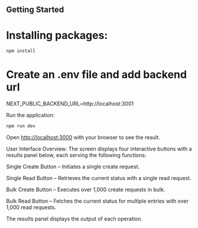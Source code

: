 ## Getting Started

# Installing packages:

```bash
npm install
```

# Create an .env file and add backend url
NEXT_PUBLIC_BACKEND_URL=http://localhost:3001

Run the application:

```bash
npm run dev
```

Open [http://localhost:3000](http://localhost:3000) with your browser to see the result.

User Interface Overview:
The screen displays four interactive buttons with a results panel below, each serving the following functions:

Single Create Button – Initiates a single create request.

Single Read Button – Retrieves the current status with a single read request.

Bulk Create Button – Executes over 1,000 create requests in bulk.

Bulk Read Button – Fetches the current status for multiple entries with over 1,000 read requests.

The results panel displays the output of each operation.
